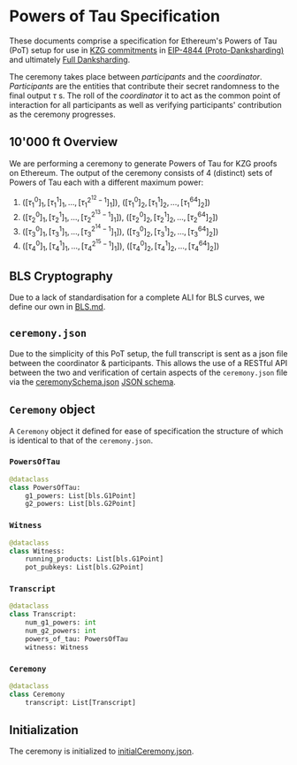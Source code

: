 # Powers of Tau Specification
These documents comprise a specification for Ethereum's Powers of Tau (PoT) setup for use in [KZG commitments](https://dankradfeist.de/ethereum/2020/06/16/kate-polynomial-commitments.html) in [EIP-4844 (Proto-Danksharding)](https://eips.ethereum.org/EIPS/eip-4844) and ultimately [Full Danksharding](https://notes.ethereum.org/@dankrad/new_sharding).

The ceremony takes place between _participants_ and the _coordinator_.  _Participants_ are the entities that contribute their secret randomness to the final output $\tau$ s. The roll of the _coordinator_ it to act as the common point of interaction for all participants as well as verifying participants' contribution as the ceremony progresses.

## 10'000 ft Overview
We are performing a ceremony to generate Powers of Tau for KZG proofs on Ethereum. The output of the ceremony consists of 4 (distinct) sets of Powers of Tau each with a different maximum power:
1. $([\tau_1^0]_1, [\tau_1^1]_1, \dots, [\tau_1^{2^{12}-1}]_1])$, $([\tau_1^0]_2, [\tau_1^1]_2, \dots, [\tau_1^{64}]_2])$
2. $([\tau_2^0]_1, [\tau_2^1]_1, \dots, [\tau_2^{2^{13}-1}]_1])$, $([\tau_2^0]_2, [\tau_2^1]_2, \dots, [\tau_2^{64}]_2])$
3. $([\tau_3^0]_1, [\tau_3^1]_1, \dots, [\tau_3^{2^{14}-1}]_1])$, $([\tau_3^0]_2, [\tau_3^1]_2, \dots, [\tau_3^{64}]_2])$
4. $([\tau_4^0]_1, [\tau_4^1]_1, \dots, [\tau_4^{2^{15}-1}]_1])$, $([\tau_4^0]_2, [\tau_4^1]_2, \dots, [\tau_4^{64}]_2])$

## BLS Cryptography

Due to a lack of standardisation for a complete ALI for BLS curves, we define our own in [BLS.md](/BLS.md).

## `ceremony.json`

Due to the simplicity of this PoT setup, the full transcript is sent as a json file between the coordinator & participants. This allows the use of a RESTful API between the two and verification of certain aspects of the `ceremony.json` file via the [ceremonySchema.json](./ceremonySchema.json) [JSON schema](https://json-schema.org/).


## `Ceremony` object

A `Ceremony` object it defined for ease of specification the structure of which is identical to that of the `ceremony.json`.

### `PowersOfTau`

```python
@dataclass
class PowersOfTau:
    g1_powers: List[bls.G1Point]
    g2_powers: List[bls.G2Point]
```
### `Witness`

```python
@dataclass
class Witness:
    running_products: List[bls.G1Point]
    pot_pubkeys: List[bls.G2Point]
```

### `Transcript`

```python
@dataclass
class Transcript:
    num_g1_powers: int
    num_g2_powers: int
    powers_of_tau: PowersOfTau
    witness: Witness
```

### `Ceremony`

```python
@dataclass
class Ceremony
    transcript: List[Transcript]
```

## Initialization

The ceremony is initialized to [initialCeremony.json](./initialCeremony.json).

